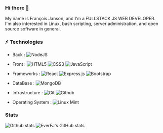 ### Hi there 👋

My name is François Janson, and I'm a FULLSTACK JS WEB DEVELOPER. I'm also interested in Linux, bash scripting, server administration, and open source software in general.

### ⚡ Technologies
- Back : 
  ![NodeJS](https://img.shields.io/badge/node.js-%2343853D.svg?style=for-the-badge&logo=node.js&logoColor=white)
  
  
- Front :
  ![HTML5](https://img.shields.io/badge/html5-%23E34F26.svg?style=for-the-badge&logo=html5&logoColor=white)
  ![CSS3](https://img.shields.io/badge/css3-%231572B6.svg?style=for-the-badge&logo=css3&logoColor=white)
  ![JavaScript](https://img.shields.io/badge/javascript-%23323330.svg?style=for-the-badge&logo=javascript&logoColor=%23F7DF1E)

- Frameworks :
  ![React](https://img.shields.io/badge/react-%2320232a.svg?style=for-the-badge&logo=react&logoColor=%2361DAFB)
  ![Express.js](https://img.shields.io/badge/express.js-%23404d59.svg?style=for-the-badge&logo=express&logoColor=%2361DAFB)
  ![Bootstrap](https://img.shields.io/badge/bootstrap-%23563D7C.svg?style=for-the-badge&logo=bootstrap&logoColor=white)
  
- DataBase :
  ![MongoDB](https://img.shields.io/badge/MongoDB-47A248.svg?&style=for-the-badge&logo=MongoDB&logoColor=white)

  
- Infrastructure :
  ![Git](https://img.shields.io/badge/git%20-%23F05033.svg?&style=for-the-badge&logo=git&logoColor=white) 
  ![Github](https://img.shields.io/badge/github%20-%23121011.svg?&style=for-the-badge&)
  
- Operating System :
  ![Linux Mint](https://img.shields.io/badge/LinuxMint%20-%23121011.svg?&style=for-the-badge&logo=LinuxMint&logoColor=green)
 
### Stats
![Github stats](https://github-readme-stats.vercel.app/api/top-langs/?username=EverFJ&layout=compact&theme=prussian)
![EverFJ's GitHub stats](https://github-readme-stats.vercel.app/api?username=EverFJ&show_icons=true&theme=prussian&count_private=true&hide=issues)






